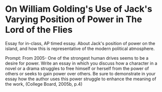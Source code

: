 # On William Golding's Use of Jack's Varying Position of Power in The Lord of the Flies
Essay for in-class, AP timed essay. About Jack's position of power on the 
island, and how this is representative of the modern political atmosphere.

Prompt: From 2005- One of the strongest human drives seems to be a desire for 
power. Write an essay in which you discuss how a character in a novel or a 
drama struggles to free himself or herself from the power of others or seeks to 
gain power over others. Be sure to demonstrate in your essay how the author 
uses this power struggle to enhance the meaning of the work, (College Board, 
2005b, p.4)

